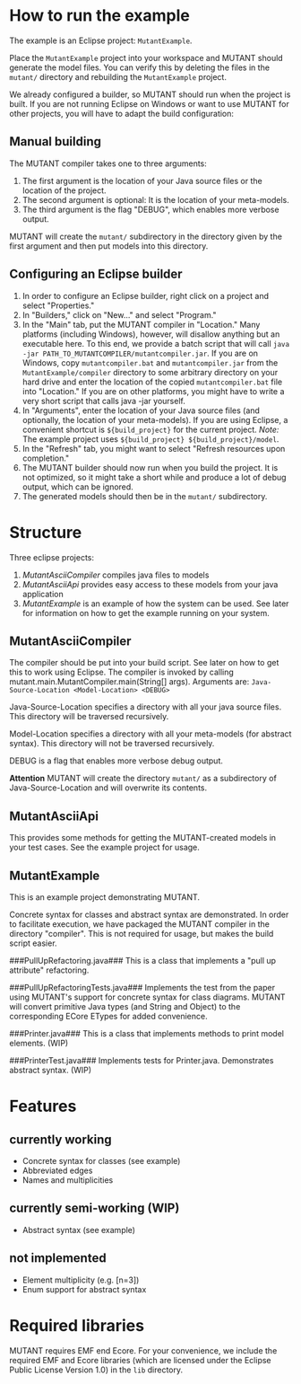 # How to run the example #
The example is an Eclipse project: `MutantExample`.

Place the `MutantExample` project into your workspace and MUTANT should generate the model files. You can verify this by deleting the files in the `mutant/` directory and rebuilding the `MutantExample` project.

We already configured a builder, so MUTANT should run when the project is built. If you are not running Eclipse on Windows or want to use MUTANT for other projects, you will have to adapt the build configuration:

## Manual building ##
The MUTANT compiler takes one to three arguments:

1. The first argument is the location of your Java source files or the location of the project.
2. The second argument is optional: It is the location of your meta-models.
3. The third argument is the flag "DEBUG", which enables more verbose output.

MUTANT will create the `mutant/` subdirectory in the directory given by the first argument and then put models into this directory.

## Configuring an Eclipse builder ##
1. In order to configure an Eclipse builder, right click on a project and select "Properties."
2. In "Builders," click on "New..." and select "Program."
3. In the "Main" tab, put the MUTANT compiler in "Location." Many platforms (including Windows), however, will disallow anything but an executable here. To this end, we provide a batch script that will call `java -jar PATH_TO_MUTANTCOMPILER/mutantcompiler.jar`. If you are on Windows, copy `mutantcompiler.bat` and `mutantcompiler.jar` from the `MutantExample/compiler` directory to some arbitrary directory on your hard drive and enter the location of the copied `mutantcompiler.bat` file into "Location." If you are on other platforms, you might have to write a very short script that calls java -jar yourself.
3. In "Arguments", enter the location of your Java source files (and optionally, the location of your meta-models). If you are using Eclipse, a convenient shortcut is `${build_project}` for the current project. *Note:* The example project uses `${build_project} ${build_project}/model`.
4. In the "Refresh" tab, you might want to select "Refresh resources upon completion."
5. The MUTANT builder should now run when you build the project. It is not optimized, so it might take a short while and produce a lot of debug output, which can be ignored.
6. The generated models should then be in the `mutant/` subdirectory.


# Structure #
Three eclipse projects:

1. *MutantAsciiCompiler* compiles java files to models
2. *MutantAsciiApi* provides easy access to these models from your java application
3. *MutantExample* is an example of how the system can be used. See later for information on how to get the example running on your system.

## MutantAsciiCompiler ##
The compiler should be put into your build script. See later on how to get this to work using Eclipse.
The compiler is invoked by calling mutant.main.MutantCompiler.main(String[] args). Arguments are: `Java-Source-Location <Model-Location> <DEBUG>`

Java-Source-Location specifies a directory with all your java source files. This directory will be traversed recursively.

Model-Location specifies a directory with all your meta-models (for abstract syntax). This directory will not be traversed recursively.

DEBUG is a flag that enables more verbose debug output.

**Attention** MUTANT will create the directory `mutant/` as a subdirectory of Java-Source-Location and will overwrite its contents.

## MutantAsciiApi ##
This provides some methods for getting the MUTANT-created models in your test cases. See the example project for usage.

## MutantExample ##
This is an example project demonstrating MUTANT.

Concrete syntax for classes and abstract syntax are demonstrated. In order to facilitate execution, we have packaged the MUTANT compiler in the directory "compiler". This is not required for usage, but makes the build script easier.

###PullUpRefactoring.java###
This is a class that implements a "pull up attribute" refactoring.

###PullUpRefactoringTests.java###
Implements the test from the paper using MUTANT's support for concrete syntax for class diagrams. MUTANT will convert primitive Java types (and String and Object) to the corresponding ECore ETypes for added convenience.

###Printer.java###
This is a class that implements methods to print model elements. (WIP)

###PrinterTest.java###
Implements tests for Printer.java. Demonstrates abstract syntax. (WIP)

# Features #

## currently working ##
- Concrete syntax for classes (see example)
- Abbreviated edges
- Names and multiplicities

## currently semi-working (WIP) ##
- Abstract syntax (see example)

## not implemented ##
- Element multiplicity (e.g. [n=3])
- Enum support for abstract syntax




# Required libraries #
MUTANT requires EMF end Ecore.
For your convenience, we include the required EMF and Ecore libraries (which are licensed under the Eclipse Public License Version 1.0) in the `lib` directory.